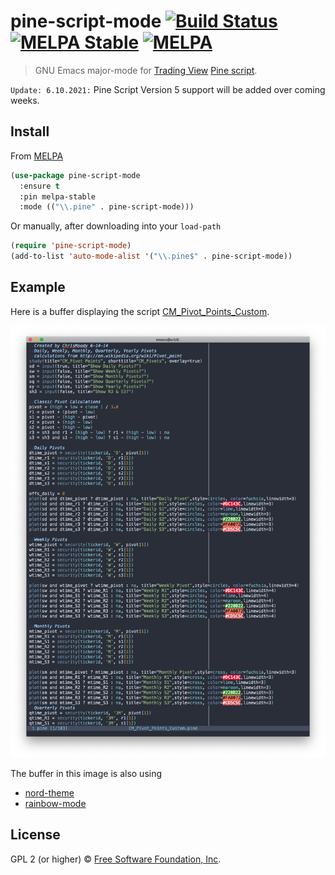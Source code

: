 # pine-script-mode [![Build Status](https://travis-ci.org/EricCrosson/pine-script-mode.svg?branch=master)](https://travis-ci.org/EricCrosson/pine-script-mode) [![MELPA Stable](https://stable.melpa.org/packages/pine-script-mode-badge.svg)](https://stable.melpa.org/#/pine-script-mode) [![MELPA](https://melpa.org/packages/pine-script-mode-badge.svg)](https://melpa.org/#/pine-script-mode)

> GNU Emacs major-mode for [Trading View](https://tradingview.com) [Pine script](https://www.tradingview.com/study-script-reference/).


`Update: 6.10.2021:` Pine Script Version 5 support will be added over coming weeks.


## Install

From [MELPA](https://melpa.org/)

```lisp
(use-package pine-script-mode
  :ensure t
  :pin melpa-stable
  :mode (("\\.pine" . pine-script-mode)))
```

Or manually, after downloading into your `load-path`

```lisp
(require 'pine-script-mode)
(add-to-list 'auto-mode-alist '("\\.pine$" . pine-script-mode))
```

## Example

Here is a buffer displaying the script
[CM\_Pivot\_Points\_Custom](https://www.tradingview.com/script/8J7SSNmo-CM-Pivot-Points-Custom/).

![Rendered example](https://raw.githubusercontent.com/EricCrosson/pine-script-mode/master/img/demo.png)

The buffer in this image is also using

- [nord-theme](https://emacsthemes.com/themes/nord-theme.html)
- [rainbow-mode](https://elpa.gnu.org/packages/rainbow-mode.html)

## License

GPL 2 (or higher) © [Free Software Foundation, Inc](http://www.fsf.org/about).
